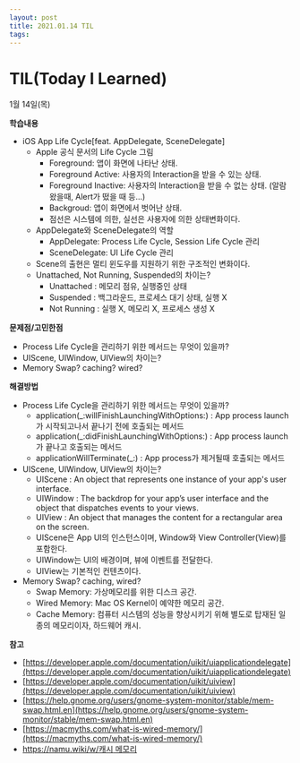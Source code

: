 ```yaml
---
layout: post
title: 2021.01.14 TIL
tags:
---
```

# TIL(Today I Learned)

1월 14일(목)

**학습내용**

- iOS App Life Cycle[feat. AppDelegate, SceneDelegate]
    - Apple 공식 문서의 Life Cycle 그림
        - Foreground: 앱이 화면에 나타난 상태.
        - Foreground Active: 사용자의 Interaction을 받을 수 있는 상태.
        - Foreground Inactive: 사용자의 Interaction을 받을 수 없는 상태. (알람 왔을때, Alert가 떴을 때 등...)
        - Backgroud: 앱이 화면에서 벗어난 상태.
        - 점선은 시스템에 의한, 실선은 사용자에 의한 상태변화이다.
    - AppDelegate와 SceneDelegate의 역할
        - AppDelegate: Process Life Cycle, Session Life Cycle 관리
        - SceneDelegate: UI Life Cycle 관리
    - Scene의 출현은 멀티 윈도우를 지원하기 위한 구조적인 변화이다.
    - Unattached, Not Running, Suspended의 차이는?
        - Unattached : 메모리 점유, 실행중인 상태
        - Suspended : 백그라운드, 프로세스 대기 상태, 실행 X
        - Not Running : 실행 X, 메모리 X, 프로세스 생성 X

**문제점/고민한점**

- Process Life Cycle을 관리하기 위한 메서드는 무엇이 있을까?
- UIScene, UIWindow, UIView의 차이는?
- Memory Swap? caching? wired?

**해결방법**

- Process Life Cycle을 관리하기 위한 메서드는 무엇이 있을까?
    - application(_:willFinishLaunchingWithOptions:) : App process launch가 시작되고나서 끝나기 전에 호출되는 메서드
    - application(_:didFinishLaunchingWithOptions:) : App process launch가 끝나고 호출되는 메서드
    - applicationWillTerminate(_:) : App process가 제거될때 호출되는 메서드
- UIScene, UIWindow, UIView의 차이는?
    - UIScene : An object that represents one instance of your app's user interface.
    - UIWindow : The backdrop for your app’s user interface and the object that dispatches events to your views.
    - UIView : An object that manages the content for a rectangular area on the screen.
    - UIScene은 App UI의 인스턴스이며, Window와 View Controller(View)를 포함한다.
    - UIWindow는 UI의 배경이며, 뷰에 이벤트를 전달한다.
    - UIView는 기본적인 컨텐츠이다.
- Memory Swap? caching, wired?
    - Swap Memory: 가상메모리를 위한 디스크 공간.
    - Wired Memory: Mac OS Kernel이 예약한 메모리 공간.
    - Cache Memory: 컴퓨터 시스템의 성능을 향상시키기 위해 별도로 탑재된 일종의 메모리이자, 하드웨어 캐시.

**참고**

- [https://developer.apple.com/documentation/uikit/uiapplicationdelegate](https://developer.apple.com/documentation/uikit/uiapplicationdelegate)
- [https://developer.apple.com/documentation/uikit/uiview](https://developer.apple.com/documentation/uikit/uiview)
- [https://help.gnome.org/users/gnome-system-monitor/stable/mem-swap.html.en](https://help.gnome.org/users/gnome-system-monitor/stable/mem-swap.html.en)
- [https://macmyths.com/what-is-wired-memory/](https://macmyths.com/what-is-wired-memory/)
- [https://namu.wiki/w/캐시 메모리](https://namu.wiki/w/%EC%BA%90%EC%8B%9C%20%EB%A9%94%EB%AA%A8%EB%A6%AC)
